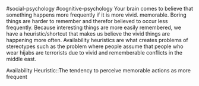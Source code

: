 #social-psychology #cognitive-psychology 
Your brain comes to believe that something happens more frequently if it is more vivid. memorable. Boring things are harder to remember and therefor believed to occur less frequently. Because interesting things are more easily remembered, we have a heuristic/shortcut that makes us believe the vivid things are happening more often. Availability heuristics are what creates problems of stereotypes such as the problem where people assume that people who wear hijabs are terrorists due to vivid and rememberable conflicts in the middle east. 

Availability Heuristic::The tendency to perceive memorable actions as more frequent
<!--SR:!2023-11-09,4,270-->